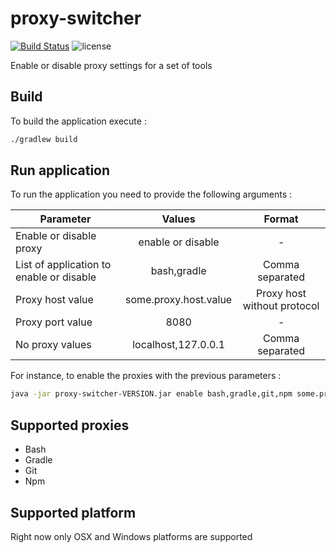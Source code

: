 # proxy-switcher

[![Build Status](https://travis-ci.org/jntakpe/proxy-switcher.svg?branch=master)](https://travis-ci.org/jntakpe/devs-skills)
![license](https://img.shields.io/badge/license-MIT-blue.svg)


Enable or disable proxy settings for a set of tools

## Build

To build the application execute :  
```bash
./gradlew build 
```

## Run application

To run the application you need to provide the following arguments :

| Parameter                                | Values                | Format                      |
| ---------------------------------------- |:---------------------:| :--------------------------:|
| Enable or disable proxy                  | enable or disable     | -                           |
| List of application to enable or disable | bash,gradle           | Comma separated             |
| Proxy host value                         | some.proxy.host.value | Proxy host without protocol |
| Proxy port value                         | 8080                  | -                           |
| No proxy values                          | localhost,127.0.0.1   | Comma separated             |

For instance, to enable the proxies with the previous parameters : 
```bash
java -jar proxy-switcher-VERSION.jar enable bash,gradle,git,npm some.proxy.host.value 8080 localhost,127.0.0.1
```

## Supported proxies

* Bash
* Gradle
* Git
* Npm

## Supported platform

Right now only OSX and Windows platforms are supported

